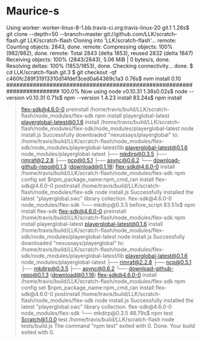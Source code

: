 Maurice-s
=========
Using worker: worker-linux-8-1.bb.travis-ci.org:travis-linux-20
git.1
1.28s$ git clone --depth=50 --branch=master git://github.com/LLK/scratch-flash.git LLK/scratch-flash
Cloning into 'LLK/scratch-flash'...
remote: Counting objects: 2843, done.
remote: Compressing objects: 100% (982/982), done.
remote: Total 2843 (delta 1853), reused 2832 (delta 1847)
Receiving objects: 100% (2843/2843), 5.06 MiB | 0 bytes/s, done.
Resolving deltas: 100% (1853/1853), done.
Checking connectivity... done.
$ cd LLK/scratch-flash
git.3
$ git checkout -qf c460fc289f31913310d14fdef3ced0a64369c1a3
0.76s$ nvm install 0.10
######################################################################## 100.0%
Now using node v0.10.31
1.38s0.02s$ node --version
v0.10.31
0.71s$ npm --version
1.4.23
install
83.24s$ npm install 
> flex-sdk@4.6.0-0 preinstall /home/travis/build/LLK/scratch-flash/node_modules/flex-sdk
> npm install playerglobal-latest
> playerglobal-latest@0.1.6 install /home/travis/build/LLK/scratch-flash/node_modules/flex-sdk/node_modules/playerglobal-latest
> node install.js
Successfully downloaded "nexussays/playerglobal" to:
    /home/travis/build/LLK/scratch-flash/node_modules/flex-sdk/node_modules/playerglobal-latest/lib
playerglobal-latest@0.1.6 node_modules/playerglobal-latest
├── mkdirp@0.3.5
├── rimraf@2.2.8
├── ncp@0.5.1
├── async@0.6.2
└── download-github-repo@0.1.3 (download@0.1.18)
> flex-sdk@4.6.0-0 install /home/travis/build/LLK/scratch-flash/node_modules/flex-sdk
> npm config set $npm_package_name:npm_cmd_ran install
> flex-sdk@4.6.0-0 postinstall /home/travis/build/LLK/scratch-flash/node_modules/flex-sdk
> node install.js
Successfully installed the latest "playerglobal.swc" library collection.
flex-sdk@4.6.0-0 node_modules/flex-sdk
└── mkdirp@0.3.5
before_script
83.51s$ npm install flex-sdk
> flex-sdk@4.6.0-0 preinstall /home/travis/build/LLK/scratch-flash/node_modules/flex-sdk
> npm install playerglobal-latest
> playerglobal-latest@0.1.6 install /home/travis/build/LLK/scratch-flash/node_modules/flex-sdk/node_modules/playerglobal-latest
> node install.js
Successfully downloaded "nexussays/playerglobal" to:
    /home/travis/build/LLK/scratch-flash/node_modules/flex-sdk/node_modules/playerglobal-latest/lib
playerglobal-latest@0.1.6 node_modules/playerglobal-latest
├── rimraf@2.2.8
├── ncp@0.5.1
├── mkdirp@0.3.5
├── async@0.6.2
└── download-github-repo@0.1.3 (download@0.1.18)
> flex-sdk@4.6.0-0 install /home/travis/build/LLK/scratch-flash/node_modules/flex-sdk
> npm config set $npm_package_name:npm_cmd_ran install
> flex-sdk@4.6.0-0 postinstall /home/travis/build/LLK/scratch-flash/node_modules/flex-sdk
> node install.js
Successfully installed the latest "playerglobal.swc" library collection.
flex-sdk@4.6.0-0 node_modules/flex-sdk
└── mkdirp@0.3.5
46.79s$ npm test
> Scratch@1.0.0 test /home/travis/build/LLK/scratch-flash
> node tests/build.js
The command "npm test" exited with 0.
Done. Your build exited with 0.
